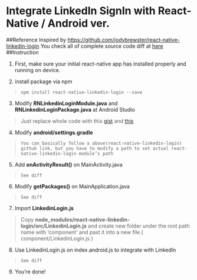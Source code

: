 # Integrate LinkedIn SignIn with React-Native / Android ver.
##Reference
Inspired by https://github.com/jodybrewster/react-native-linkedin-login
You check all of complete source code diff at [here](https://github.com/ifndefdeadmau5/react-native-practice/commit/56a211ff741710e642742312f4acf99d9aef23f8)
##Instruction
1. First, make sure your initial react-native app has installed properly and running on device.

2. install package via npm
  > ```npm install react-native-linkedin-login --save```

3. Modify **RNLinkedinLoginModule.java** and **RNLinkedinLoginPackage.java** at Android Studio
  > Just replace whole code with this [gist](https://gist.github.com/ifndefdeadmau5/c4ff4ee8014b18730aaa5f262102d152)
  > and [this](https://gist.github.com/ifndefdeadmau5/e9038bacafdd595567d404594fb184ff)

4. Modify **android/settings.gradle**
  > ```You can basically follow a above(react-native-linkedin-login) github link, but you have to modify a path to set actual react-native-linkedin-login module’s path```

5. Add **onActivityResult()** on MainActivity.java
  > ```See diff```

6. Modify **getPackages()** on MainApplication.java
  > ```See diff```

7. Import **LinkedinLogin.js** 
  > Copy **node_modules/react-native-linkedin-login/src/LinkedinLogin.js** and create new folder under the root path name with ‘component’ and past it into  a new file.( component/LinkedinLogin.js )

8. Use LinkedinLogin.js on index.android.js to integrate with LinkedIn
  > ```See diff```

9. You’re done!


